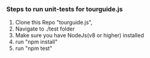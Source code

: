 ### Steps to run unit-tests for tourguide.js
1. Clone this Repo "tourguide.js", 
2. Navigate to ./test folder
3. Make sure you have NodeJs(v8 or higher) installed
4. run "npm install"
5. run "npm test" 

